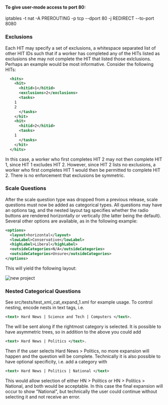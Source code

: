 
#### To give user-mode access to port 80:

 iptables -t nat -A PREROUTING -p tcp --dport 80 -j REDIRECT --to-port 8080

### Exclusions

Each HIT may specify a set of exclusions, a whitespace separated list of other HIT IDs such that if a worker has completed any of the HITs listed as exclusions she may not complete the HIT that listed those exlclusions. Perhaps an example would be most informative. Consider the following HITs:

```xml
  <hits>
    <hit>
      <hitid>1</hitid>
      <exclusions>2</exclusions>
      <tasks>
	1
	2
      </tasks>
    </hit>
    <hit>
      <hitid>2</hitid>
      <tasks>
	1
      </tasks>
    </hit> 
  </hits>
```

In this case, a worker who first completes HIT 2 may not then complete HIT 1, since HIT 1 excludes HIT 2. However, since HIT 2 lists no exclusions, a worker who first completes HIT 1 would then be permitted to complete HIT 2. There is no enforcement that exclusions be symmetric.


### Scale Questions

After the scale question type was dropped from a previous release, scale questions must now be added as categorical types. All questions may have an options tag, and the nested layout tag specifies whether the radio buttons are rendered horizontally or vertically (the latter being the default). Several other options are available, as in the following example:

```xml
<options>
  <layout>horizontal</layout>
  <lowLabel>Conservative</lowLabel>
  <highLabel>Liberal</highLabel>
  <outsideCategories>N/A</outsideCategories>
  <outsideCategories>Unsure</outsideCategories>
</options>
```

This will yield the following layout:

![new project](https://github.com/sgrondahl/news_crowdsourcer/raw/master/markdown/ScaleQuestion.PNG)


### Nested Categorical Questions

See src/tests/test_xml_cat_expand_1.xml for example usage. To control nesting, encode nests in text tags, i.e. 

```xml
<text> Hard News | Science and Tech | Computers </text>.
```

The <value> will be sent along if the rightmost category is selected. It is possible to have asymmetric trees, so in addition to the above you could add 

```xml
<text> Hard News | Politics </text>.
```

Then if the user selects Hard News > Politics, no more expansion will happen and the question will be complete. Technically it is also possible to have optional specificity, i.e. add a category with 

```xml
<text> Hard News | Politics | National </text>
```

This would allow selection of either HN > Politics or HN > Politics > National, and both would be acceptable. In this case the final expansion will occur to show "National", but technically the user could continue without selecting it and not receive an error.
